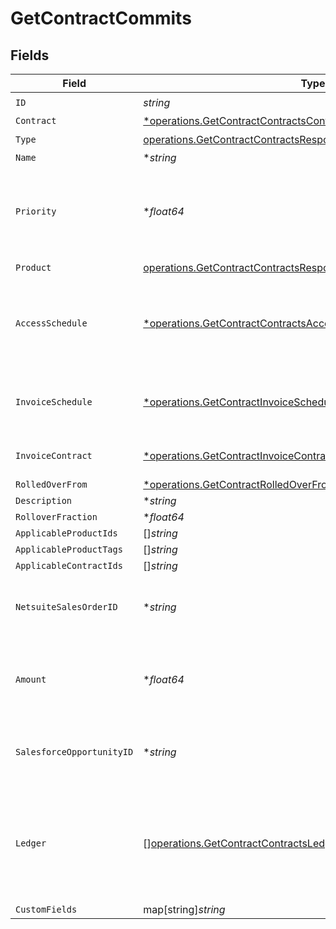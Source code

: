 # GetContractCommits


## Fields

| Field                                                                                                                                                | Type                                                                                                                                                 | Required                                                                                                                                             | Description                                                                                                                                          |
| ---------------------------------------------------------------------------------------------------------------------------------------------------- | ---------------------------------------------------------------------------------------------------------------------------------------------------- | ---------------------------------------------------------------------------------------------------------------------------------------------------- | ---------------------------------------------------------------------------------------------------------------------------------------------------- |
| `ID`                                                                                                                                                 | *string*                                                                                                                                             | :heavy_check_mark:                                                                                                                                   | N/A                                                                                                                                                  |
| `Contract`                                                                                                                                           | [*operations.GetContractContractsContract](../../models/operations/getcontractcontractscontract.md)                                                  | :heavy_minus_sign:                                                                                                                                   | N/A                                                                                                                                                  |
| `Type`                                                                                                                                               | [operations.GetContractContractsResponse200ApplicationJSONType](../../models/operations/getcontractcontractsresponse200applicationjsontype.md)       | :heavy_check_mark:                                                                                                                                   | N/A                                                                                                                                                  |
| `Name`                                                                                                                                               | **string*                                                                                                                                            | :heavy_minus_sign:                                                                                                                                   | N/A                                                                                                                                                  |
| `Priority`                                                                                                                                           | **float64*                                                                                                                                           | :heavy_minus_sign:                                                                                                                                   | If multiple credits or commits are applicable, the one with the lower priority will apply first.                                                     |
| `Product`                                                                                                                                            | [operations.GetContractContractsResponse200ApplicationJSONProduct](../../models/operations/getcontractcontractsresponse200applicationjsonproduct.md) | :heavy_check_mark:                                                                                                                                   | N/A                                                                                                                                                  |
| `AccessSchedule`                                                                                                                                     | [*operations.GetContractContractsAccessSchedule](../../models/operations/getcontractcontractsaccessschedule.md)                                      | :heavy_minus_sign:                                                                                                                                   | The schedule that the customer will gain access to the credits purposed with this commit.                                                            |
| `InvoiceSchedule`                                                                                                                                    | [*operations.GetContractInvoiceSchedule](../../models/operations/getcontractinvoiceschedule.md)                                                      | :heavy_minus_sign:                                                                                                                                   | The schedule that the customer will be invoiced for this commit.                                                                                     |
| `InvoiceContract`                                                                                                                                    | [*operations.GetContractInvoiceContract](../../models/operations/getcontractinvoicecontract.md)                                                      | :heavy_minus_sign:                                                                                                                                   | The contract that this commit will be billed on.                                                                                                     |
| `RolledOverFrom`                                                                                                                                     | [*operations.GetContractRolledOverFrom](../../models/operations/getcontractrolledoverfrom.md)                                                        | :heavy_minus_sign:                                                                                                                                   | N/A                                                                                                                                                  |
| `Description`                                                                                                                                        | **string*                                                                                                                                            | :heavy_minus_sign:                                                                                                                                   | N/A                                                                                                                                                  |
| `RolloverFraction`                                                                                                                                   | **float64*                                                                                                                                           | :heavy_minus_sign:                                                                                                                                   | N/A                                                                                                                                                  |
| `ApplicableProductIds`                                                                                                                               | []*string*                                                                                                                                           | :heavy_minus_sign:                                                                                                                                   | N/A                                                                                                                                                  |
| `ApplicableProductTags`                                                                                                                              | []*string*                                                                                                                                           | :heavy_minus_sign:                                                                                                                                   | N/A                                                                                                                                                  |
| `ApplicableContractIds`                                                                                                                              | []*string*                                                                                                                                           | :heavy_minus_sign:                                                                                                                                   | N/A                                                                                                                                                  |
| `NetsuiteSalesOrderID`                                                                                                                               | **string*                                                                                                                                            | :heavy_minus_sign:                                                                                                                                   | This field's availability is dependent on your client's configuration.                                                                               |
| `Amount`                                                                                                                                             | **float64*                                                                                                                                           | :heavy_minus_sign:                                                                                                                                   | (DEPRECATED) Use access_schedule + invoice_schedule instead.                                                                                         |
| `SalesforceOpportunityID`                                                                                                                            | **string*                                                                                                                                            | :heavy_minus_sign:                                                                                                                                   | This field's availability is dependent on your client's configuration.                                                                               |
| `Ledger`                                                                                                                                             | [][operations.GetContractContractsLedger](../../models/operations/getcontractcontractsledger.md)                                                     | :heavy_minus_sign:                                                                                                                                   | A list of ordered events that impact the balance of a commit. For example, an invoice deduction or a rollover.                                       |
| `CustomFields`                                                                                                                                       | map[string]*string*                                                                                                                                  | :heavy_minus_sign:                                                                                                                                   | N/A                                                                                                                                                  |